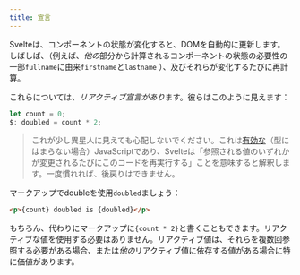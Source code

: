 ```yaml
---
title: 宣言
---
```


Svelteは、コンポーネントの状態が変化すると、DOMを自動的に更新します。しばしば、（例えば、*他の*部分から計算されるコンポーネントの状態の必要性の一部`fullname`に由来`firstname`と`lastname` ）、及びそれらが変化するたびに再計算。

これらについては、*リアクティブ宣言があり*ます。彼らはこのように見えます：

```js
let count = 0;
$: doubled = count * 2;
```

> これが少し異星人に見えても心配しないでください。これは[有効な](https://developer.mozilla.org/en-US/docs/Web/JavaScript/Reference/Statements/label)（型にはまらない場合）JavaScriptであり、Svelteは「参照される値のいずれかが変更されるたびにこのコードを再実行する」ことを意味すると解釈します。一度慣れれば、後戻りはできません。

マークアップでdoubleを使用`doubled`ましょう：

```html
<p>{count} doubled is {doubled}</p>
```

もちろん、代わりにマークアップに`{count * 2}`と書くこともできます。リアクティブな値を使用する必要はありません。リアクティブ値は、それらを複数回参照する必要がある場合、または*他の*リアクティブ値に依存する値がある場合に特に価値があります。
